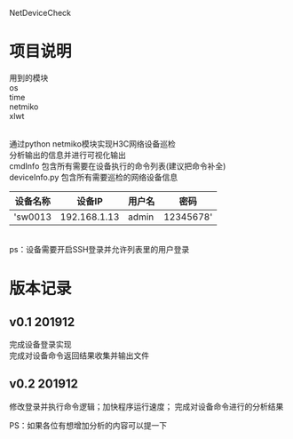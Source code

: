 NetDeviceCheck

# 项目说明
用到的模块<br />
os<br />
time<br />
netmiko<br />
xlwt<br />
<br />

通过python netmiko模块实现H3C网络设备巡检<br />
分析输出的信息并进行可视化输出<br />
cmdInfo 包含所有需要在设备执行的命令列表(建议把命令补全)<br />
deviceInfo.py 包含所有需要巡检的网络设备信息<br />

|设备名称 | 设备IP | 用户名 | 密码 |
|---------|------------|------|---------|
|'sw0013 |192.168.1.13 |admin |12345678'|
<br />
ps：设备需要开启SSH登录并允许列表里的用户登录<br />

# 版本记录
## v0.1 201912
完成设备登录实现<br />
完成对设备命令返回结果收集并输出文件<br />

## v0.2 201912
修改登录并执行命令逻辑；加快程序运行速度；
完成对设备命令进行的分析结果




PS：如果各位有想增加分析的内容可以提一下 
